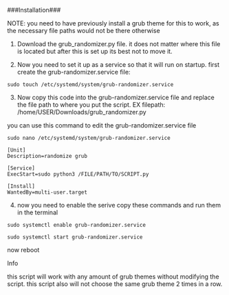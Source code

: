 ###Installation###

NOTE: you need to have previously install a grub theme for this to work, as the necessary file paths would not be there otherwise

1. Download the grub_randomizer.py file. it does not matter where this file is located but after this is set up its best not to move it.

2. Now you need to set it up as a service so that it will run on startup.
  first create the grub-randomizer.service file:
```
sudo touch /etc/systemd/system/grub-randomizer.service
```
3. Now copy this code into the grub-randomizer.service file and replace the file path to where you put the script. EX filepath: /home/USER/Downloads/grub_randomizer.py
  
  you can use this command to edit the grub-randomizer.service file
  ```
  sudo nano /etc/systemd/system/grub-randomizer.service
  ```
```
[Unit]
Description=randomize grub

[Service]
ExecStart=sudo python3 /FILE/PATH/TO/SCRIPT.py

[Install]
WantedBy=multi-user.target
```
4. now you need to enable the serive
    copy these commands and run them in the terminal
```
sudo systemctl enable grub-randomizer.service
```
```
sudo systemctl start grub-randomizer.service
```
  now reboot


Info

this script will work with any amount of grub themes without modifying the script. this script also will not choose the same grub theme 2 times in a row.


